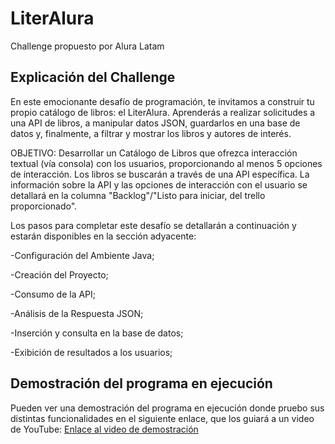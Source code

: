 # LiterAlura
Challenge propuesto por Alura Latam
<h2>Explicación del Challenge</h2>
<p>En este emocionante desafío de programación, te invitamos a construir tu propio catálogo de libros: el LiterAlura. Aprenderás a realizar solicitudes a una API de libros, a manipular datos JSON, guardarlos en una base de datos y, finalmente, a filtrar y mostrar los libros y autores de interés.</p>
<p>OBJETIVO: Desarrollar un Catálogo de Libros que ofrezca interacción textual (vía consola) con los usuarios, proporcionando al menos 5 opciones de interacción. Los libros se buscarán a través de una API específica. La información sobre la API y las opciones de interacción con el usuario se detallará en la columna "Backlog"/"Listo para iniciar, del trello proporcionado".</p>
<p>Los pasos para completar este desafío se detallarán a continuación y estarán disponibles en la sección adyacente:</p>

-Configuración del Ambiente Java;

-Creación del Proyecto;

-Consumo de la API;

-Análisis de la Respuesta JSON;

-Inserción y consulta en la base de datos;

-Exibición de resultados a los usuarios;

<h2>Demostración del programa en ejecución</h2>

Pueden ver una demostración del programa en ejecución donde pruebo sus distintas funcionalidades en el siguiente enlace, que los guiará a un video de YouTube: 
[Enlace al video de demostración](https://youtu.be/Hw2AuyYKZfA)
